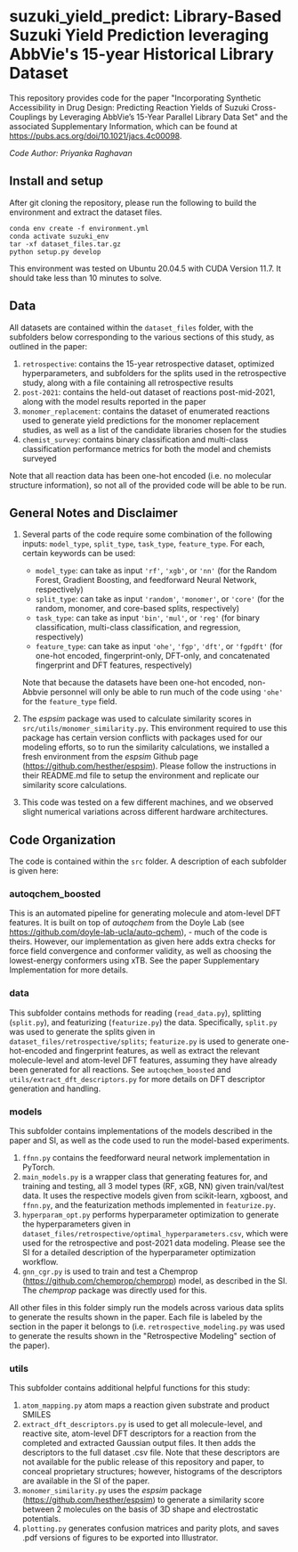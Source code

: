 # suzuki_yield_predict: Library-Based Suzuki Yield Prediction leveraging AbbVie's 15-year Historical Library Dataset

This repository provides code for the paper "Incorporating Synthetic Accessibility in Drug Design: Predicting Reaction Yields of Suzuki Cross-Couplings by Leveraging AbbVie’s 15-Year Parallel Library Data Set" and the associated Supplementary Information, which can be found at https://pubs.acs.org/doi/10.1021/jacs.4c00098. 

_Code Author: Priyanka Raghavan_

## Install and setup

After git cloning the repository, please run the following to build the environment and extract the dataset files.

```
conda env create -f environment.yml
conda activate suzuki_env
tar -xf dataset_files.tar.gz
python setup.py develop
```

This environment was tested on Ubuntu 20.04.5 with CUDA Version 11.7. It should take less than 10 minutes to solve.

## Data

All datasets are contained within the `dataset_files` folder, with the subfolders below corresponding to the various sections of this study, as outlined in the paper: 

1. `retrospective`: contains the 15-year retrospective dataset, optimized hyperparameters, and subfolders for the splits used in the retrospective study, along with a file containing all retrospective results
2. `post-2021`: contains the held-out dataset of reactions post-mid-2021, along with the model results reported in the paper
3. `monomer_replacement`: contains the dataset of enumerated reactions used to generate yield predictions for the monomer replacement studies, as well as a list of the candidate libraries chosen for the studies
4. `chemist_survey`: contains binary classification and multi-class classification performance metrics for both the model and chemists surveyed

Note that all reaction data has been one-hot encoded (i.e. no molecular structure information), so not all of the provided code will be able to be run.

## General Notes and Disclaimer

1. Several parts of the code require some combination of the following inputs: `model_type`, `split_type`, `task_type`, `feature_type`. For each, certain keywords can be used:

    * `model_type`: can take as input `'rf'`, `'xgb'`, or `'nn'` (for the Random Forest, Gradient Boosting, and feedforward Neural Network, respectively)
    * `split_type`: can take as input `'random'`, `'monomer'`, or `'core'` (for the random, monomer, and core-based splits, respectively)
    * `task_type`: can take as input `'bin'`, `'mul'`, or `'reg'` (for binary classification, multi-class classification, and regression, respectively)
    * `feature_type`: can take as input `'ohe'`, `'fgp'`, `'dft'`, or `'fgpdft'` (for one-hot encoded, fingerprint-only, DFT-only, and concatenated fingerprint and DFT features, respectively)

    Note that because the datasets have been one-hot encoded, non-Abbvie personnel will only be able to run much of the code using `'ohe'` for the `feature_type` field.

2. The _espsim_ package was used to calculate similarity scores in `src/utils/monomer_similarity.py`. This environment required to use this package has certain version conflicts with packages used for our modeling efforts, so to run the similarity calculations, we installed a fresh environment from the _espsim_ Github page (https://github.com/hesther/espsim). Please follow the instructions in their README.md file to setup the environment and replicate our similarity score calculations.

3. This code was tested on a few different machines, and we observed slight numerical variations across different hardware architectures.

## Code Organization

The code is contained within the `src` folder. A description of each subfolder is given here:

### autoqchem_boosted

This is an automated pipeline for generating molecule and atom-level DFT features. It is built on top of _autoqchem_ from the Doyle Lab (see https://github.com/doyle-lab-ucla/auto-qchem), - much of the code is theirs. However, our implementation as given here adds extra checks for force field convergence and conformer validity, as well as choosing the lowest-energy conformers using xTB. See the paper Supplementary Implementation for more details.

### data

This subfolder contains methods for reading (`read_data.py`), splitting (`split.py`), and featurizing (`featurize.py`) the data. Specifically, `split.py` was used to generate the splits given in `dataset_files/retrospective/splits`; `featurize.py` is used to generate one-hot-encoded and fingerprint features, as well as extract the relevant molecule-level and atom-level DFT features, assuming they have already been generated for all reactions. See `autoqchem_boosted` and `utils/extract_dft_descriptors.py` for more details on DFT descriptor generation and handling.

### models

This subfolder contains implementations of the models described in the paper and SI, as well as the code used to run the model-based experiments. 

1. `ffnn.py` contains the feedforward neural network implementation in PyTorch.
2. `main_models.py` is a wrapper class that generating features for, and training and testing, all 3 model types (RF, xGB, NN) given train/val/test data. It uses the respective models given from scikit-learn, xgboost, and `ffnn.py`, and the featurization methods implemented in `featurize.py`.
3. `hyperparam_opt.py` performs hyperparameter optimization to generate the hyperparameters given in `dataset_files/retrospective/optimal_hyperparameters.csv`, which were used for the retrospective and post-2021 data modeling. Please see the SI for a detailed description of the hyperparameter optimization workflow.
4. `gnn_cgr.py` is used to train and test a Chemprop (https://github.com/chemprop/chemprop) model, as described in the SI. The _chemprop_ package was directly used for this.

All other files in this folder simply run the models across various data splits to generate the results shown in the paper. Each file is labeled by the section in the paper it belongs to (i.e. `retrospective_modeling.py` was used to generate the results shown in the "Retrospective Modeling" section of the paper).

### utils

This subfolder contains additional helpful functions for this study:

1. `atom_mapping.py` atom maps a reaction given substrate and product SMILES
2. `extract_dft_descriptors.py` is used to get all molecule-level, and reactive site, atom-level DFT descriptors for a reaction from the completed and extracted Gaussian output files. It then adds the descriptors to the full dataset .csv file. Note that these descriptors are not available for the public release of this repository and paper, to conceal proprietary structures; however, histograms of the descriptors are available in the SI of the paper.
3. `monomer_similarity.py` uses the _espsim_ package (https://github.com/hesther/espsim) to generate a similarity score between 2 molecules on the basis of 3D shape and electrostatic potentials.
4. `plotting.py` generates confusion matrices and parity plots, and saves .pdf versions of figures to be exported into Illustrator.
